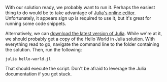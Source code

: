 With our solution ready, we probably want to run it. Perhaps the easiest
thing to do would be to take advantage of [Julia's online editor][1].
Unfortunately, it appears sign up is required to use it, but it's great
for running some code snippets.

Alternatively, we can [download the latest version of Julia][2]. While we're
at it, we should probably get a copy of the Hello World in Julia solution.
With everything read to go, navigate the command line to the folder
containing the solution. Then, run the following:

```shell
julia hello-world.jl
```

That should execute the script. Don't be afraid to leverage the Julia 
documentation if you get stuck.

[1]: https://www.tutorialspoint.com/execute_julia_online.php
[2]: https://julialang.org/downloads/
